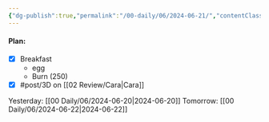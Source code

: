 ```yaml
---
{"dg-publish":true,"permalink":"/00-daily/06/2024-06-21/","contentClasses":"daily Friday","noteIcon":"","created":"2025-01-21T01:20:16.083+10:00","updated":"2025-01-21T15:25:25.665+10:00"}
---
```


#### Plan:
- [x] Breakfast
	- egg
	- Burn (250)
- [x] #post/3D on [[02 Review/Cara\|Cara]]

Yesterday: [[00 Daily/06/2024-06-20\|2024-06-20]]
Tomorrow: [[00 Daily/06/2024-06-22\|2024-06-22]]